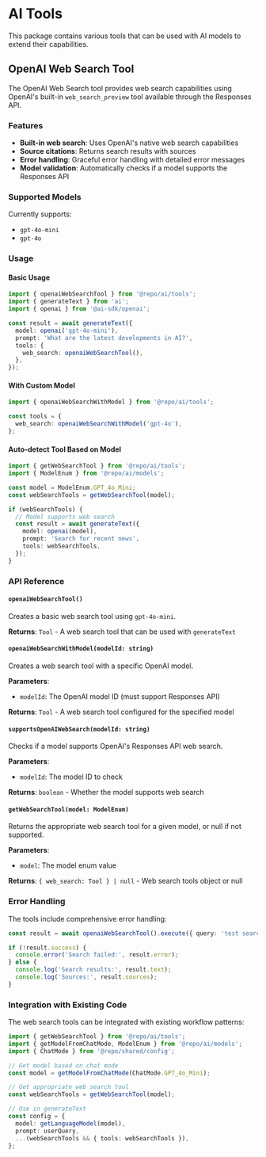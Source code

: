 # AI Tools

This package contains various tools that can be used with AI models to extend their capabilities.

## OpenAI Web Search Tool

The OpenAI Web Search tool provides web search capabilities using OpenAI's built-in `web_search_preview` tool available through the Responses API.

### Features

- **Built-in web search**: Uses OpenAI's native web search capabilities
- **Source citations**: Returns search results with sources
- **Error handling**: Graceful error handling with detailed error messages
- **Model validation**: Automatically checks if a model supports the Responses API

### Supported Models

Currently supports:
- `gpt-4o-mini`
- `gpt-4o`

### Usage

#### Basic Usage

```typescript
import { openaiWebSearchTool } from '@repo/ai/tools';
import { generateText } from 'ai';
import { openai } from '@ai-sdk/openai';

const result = await generateText({
  model: openai('gpt-4o-mini'),
  prompt: 'What are the latest developments in AI?',
  tools: {
    web_search: openaiWebSearchTool(),
  },
});
```

#### With Custom Model

```typescript
import { openaiWebSearchWithModel } from '@repo/ai/tools';

const tools = {
  web_search: openaiWebSearchWithModel('gpt-4o'),
};
```

#### Auto-detect Tool Based on Model

```typescript
import { getWebSearchTool } from '@repo/ai/tools';
import { ModelEnum } from '@repo/ai/models';

const model = ModelEnum.GPT_4o_Mini;
const webSearchTools = getWebSearchTool(model);

if (webSearchTools) {
  // Model supports web search
  const result = await generateText({
    model: openai(model),
    prompt: 'Search for recent news',
    tools: webSearchTools,
  });
}
```

### API Reference

#### `openaiWebSearchTool()`

Creates a basic web search tool using `gpt-4o-mini`.

**Returns**: `Tool` - A web search tool that can be used with `generateText`

#### `openaiWebSearchWithModel(modelId: string)`

Creates a web search tool with a specific OpenAI model.

**Parameters**:
- `modelId`: The OpenAI model ID (must support Responses API)

**Returns**: `Tool` - A web search tool configured for the specified model

#### `supportsOpenAIWebSearch(modelId: string)`

Checks if a model supports OpenAI's Responses API web search.

**Parameters**:
- `modelId`: The model ID to check

**Returns**: `boolean` - Whether the model supports web search

#### `getWebSearchTool(model: ModelEnum)`

Returns the appropriate web search tool for a given model, or null if not supported.

**Parameters**:
- `model`: The model enum value

**Returns**: `{ web_search: Tool } | null` - Web search tools object or null

### Error Handling

The tools include comprehensive error handling:

```typescript
const result = await openaiWebSearchTool().execute({ query: 'test search' });

if (!result.success) {
  console.error('Search failed:', result.error);
} else {
  console.log('Search results:', result.text);
  console.log('Sources:', result.sources);
}
```

### Integration with Existing Code

The web search tools can be integrated with existing workflow patterns:

```typescript
import { getWebSearchTool } from '@repo/ai/tools';
import { getModelFromChatMode, ModelEnum } from '@repo/ai/models';
import { ChatMode } from '@repo/shared/config';

// Get model based on chat mode
const model = getModelFromChatMode(ChatMode.GPT_4o_Mini);

// Get appropriate web search tool
const webSearchTools = getWebSearchTool(model);

// Use in generateText
const config = {
  model: getLanguageModel(model),
  prompt: userQuery,
  ...(webSearchTools && { tools: webSearchTools }),
};
```
